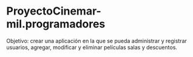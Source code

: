 # ProyectoCinemar-mil.programadores
Objetivo: crear una aplicación en la que se pueda administrar y registrar usuarios, agregar, modificar y eliminar películas salas y descuentos.
